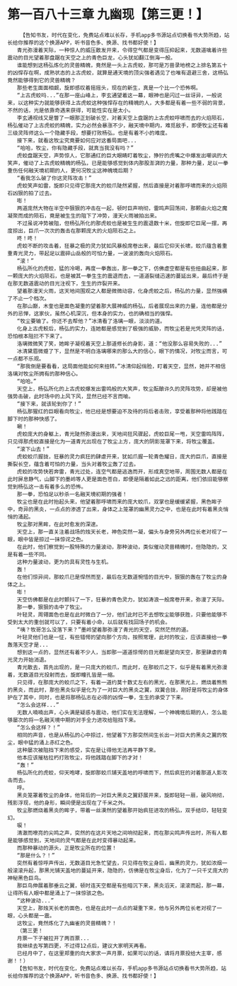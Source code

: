# 第一百八十三章 九幽现【第三更！】
        【告知书友，时代在变化，免费站点难以长存，手机app多书源站点切换看书大势所趋，站长给你推荐的这个换源APP，听书音色多、换源、找书都好使！】
       青光弥漫着天际，一种惊人的威压散发开来，令得空气都是变得压抑起来，无数道噙着许些震动的目光望着那盘踞在天空之上的青色巨龙，心头犹如翻江倒海一般。
       谁能想到这杨弘炼化的灵兽精魄，竟然是一头上古虎蛟，那可是万兽录地榜之上排名第五十的凶悍存在啊，成熟状态的上古虎蛟，就算是通天境的顶尖强者遇见了也唯有退避三舍，这杨弘竟然能够得到它的灵兽精魄？
       那些老生面面相觑，旋即感叹着摇摇头，现在的新生，真是一个比一个恐怖啊。
       “上古虎蛟吗...”在那一座山峰上，李玄通望着这一幕，眼神也是闪过一丝讶异，一般说来，以这种实力就能够获得上古虎蛟这种强悍存在的精魄的人，大多都是有着一些不弱的背景，不然的话，光是依靠奇遇来获得，可能性实在是太小。
       李玄通视线又是瞥了一眼那正划破长空，对着天空上盘踞的上古虎蛟呼啸而去的火焰陨石，杨弘催动了上古虎蛟的精魄，实力必然会暴涨不少，融天境中期内，难觅敌手，即便牧尘还有着三级灵阵师这么一个隐藏手段，想要打败杨弘，也是有着不小的难度。
       接下来，就看这牧尘究竟要如何应对这番局面吧...
       “哈哈，牧尘，你有隐藏手段，就真当我没有吗？”
       虎蛟盘踞天空，声势惊人，它那通红的巨大眼睛盯着牧尘，狰狞的虎嘴之中爆发出嘲讽的大笑声，催动了上古虎蛟精魄的杨弘，已是能够感觉到体内那股澎湃的力量，那种力量，足以一拳重伤任何融天境初期的人，更何况牧尘这神魄境后期？
       “看我怎么破了你这灵阵攻击！”
       虎蛟笑声如雷，旋即只见得它那庞大的蛟爪陡然紧握，然后直接是对着那呼啸而来的火焰陨石凶狠的拍了过去。
       嘭！
       两道庞然大物在半空中狠狠的冲击在一起，顿时巨声响彻，雷鸣声回荡间，那颗由火焰之魔凝聚而成的陨石，竟是被生生的阻下了冲势，漫天火雨被拍出来。
       不过虽说冲势被阻，但杨弘所化的那虎蛟也是被生生的震退数十米，但旋即它巨尾一摆，再度掠出，巨爪一次次的轰击在那颗庞大的火焰陨石之上。
       咚！咚！
       虎蛟不断的攻击着，狂暴之极的灵力犹如风暴般席卷出来，最后它仰天长啸，蛟爪蕴含着重重青光灵力，带起足以震碎山岳般的可怕力量，一波波的轰向火焰陨石。
       “滚！”
       杨弘所化的虎蛟，猛的冷喝，再度一拳轰出，那一拳之下，仿佛虚空都是有些扭曲起来，那一颗庞大的火焰陨石，也是被其一拳生生的震退而去，一道道裂缝迅速的蔓延出来，最后终于是在那无数道震动的目光注视下，生生的炸裂开来。
       望着那漫天火雨，这天地间围观之人都是微微动容，化身虎蛟之后，杨弘的力量，显然强横了不止一个档次。
       在那山巅，木奎也是面色凝重的望着那大展神威的杨弘，后者展现出来的力量，连他都是分外的忌惮，这家伙，虽然心机深沉，但本身的实力，也的确相当的强悍。
       “牧尘要输了。你还不去帮他？”冰清看了洛璃一眼，淡淡的道。
       化身上古虎鲛后，杨弘的实力，连她都是感觉到了极强的威胁，而牧尘若是光凭灵阵的话，恐怕根本阻拦不下来了。
       洛璃微微笑了笑，她眸子凝视着天空上那道修长的身影，道：“他没那么容易失败的...”
       冰清黛眉微蹙了下，显然是不明白洛璃哪来的那么大的信心，眼下的情况，对牧尘而言，可一点都不乐观。
       “那我倒是要看看，这局面他能如何来扭转。”冰清仰起俏脸，盯着天空，显然，她并不相信洛璃对牧尘所拥有的那种信心。
       “哈哈。”
       天空上，杨弘所化的上古虎蛟爆发出雷鸣般的大笑声，牧尘酝酿许久的灵阵攻势，却是被他强势击破，此时场中的上风下风，显然已经不言而喻。
       “接下来，就该轮到你了！”
       杨弘那猩红的巨眼看向牧尘，他已经是想要迫不及待的将后者击败，享受着那种将他践踏在脚下时的那种快感了。
       唰！
       虎蛟庞大的身躯上，青光陡然弥漫出来，天地间狂风骤起，虎蛟巨尾一甩，天空雷鸣阵阵，只见得那虎蛟直接是化为一道青光出现在了牧尘上方，庞大的阴影笼罩下来，将牧尘覆盖。
       “滚下山去！”
       虎蛟蛟爪握拢，狂暴的灵力疯狂的肆虐开来，犹如爪握一轮青色耀日，庞大的巨爪，直接是撕裂长空，蕴含着可怕的力量，当头对着牧尘轰了过去。
       虎蛟的攻势快若奔雷，青光过处，连空气都是逃逸而开，形成真空地带，周围无数人都是在此时屏息静气，山脚下的墨岭等人更是面色苍白，即便是隔着如此之远的距离，他们依旧能够察觉到杨弘这一击有着多么的恐怖。
       那一拳，恐怕足以秒杀一名融天境初期的强者！
       牧尘也是在此时抬起头来，他望着那呼啸而来的庞大蛟爪，双掌也是缓缓紧握，黑色眸子中，奇异的黑炎，一点点的渗透了出来，身体之上笼罩的幽黑灵力之中，也是在此时有着黑炎悄悄的涌起。
       牧尘那对黑眸，在此时愈发的深邃。
       天空上，那一直关注着战场的烛天长老，神色突然一凝，偏头与身旁另外两位长老对视了一眼，眼中皆是掠过一抹惊诧之色。
       在此时，他们察觉到一股特殊的力量波动，那种波动，类似催动灵兽精魄时，但隐隐的，又是有着一些不同。
       这种力量波动，更为的具有灵性与生机。
       轰！
       在他们惊异间，那蛟爪已是悍然而至，最后在无数道惋惜的目光中，狠狠的轰在了牧尘的身体之上。
       嘭！
       天空仿佛都是在此时颤抖了一下，狂暴的青色灵力，犹如涛浪一般席卷开来，弥漫了天际。
       那一拳，狠狠的击中了牧尘。
       叶轻灵，周翎面色也是在此时微白了一分，他们此时已不去想牧尘能够获胜，只要他能够不受到太大的重创就可以了，只要有着小命，以后就有找回场子的机会。
       “咦？牧哥怎么没落下来？”墨岭望着那弥漫了青光的天空，突然茫然的道。
       叶轻灵他们也是一怔，有些错愕的望向那个方向，按照常理，此时的牧尘，应该直接给一拳轰落天空才是...
       想到这一点的，显然还有着不少人，当即那一道道惊愕的目光都是望向天空，那里肆虐的青光灵力开始消退。
       青光散去，首先出现的，是一只庞大的蛟爪，而此时，在那蛟爪之下，似乎是有着黑光弥漫着，无数道目光投射而去，旋即瞳孔皆是一缩。
       只见得，在那庞大的蛟爪之下，有着一道约莫十数丈左右的黑光，在那黑光上，燃烧着熊熊的黑炎，而此时，那些黑炎似乎是化为了一对巨大的黑炎之翼，双翼合拢，刚好是将牧尘的身体护在了其中，同时，也是将那杨弘志在必得的凶悍一拳，生生的承受了下来。
       “怎么会这样...”
       无数人喃喃出声，心头满是疑惑与震动，他们实在无法理解，一个神魄境后期的人，怎么能够屡次的将一名融天境中期的对手全力进攻给阻挡下来。
       “怎么会这样？！”
       相同的声音，也是从杨弘的心中掠过，他望着下方那突然间生长出一对巨大的黑炎之翼的牧尘，眼中猛的涌上赤红之色。
       这种屡次被阻挡下来的感受，实在是让得他无法再平静下来。
       他本应该摧枯拉朽打败牧尘，将他践踏在脚下的才对！
       “轰！”
       杨弘所化的虎蛟，仰天咆哮，旋即那蛟爪铺天盖地的呼啸而下，然后疯狂的对着那道人影攻击而去。
       呼。
       黑炎笼罩着牧尘的身体，他背后的一对巨大黑炎之翼舒展开来，旋即轻轻一扇，破风响彻，残影浮现，他的身形，瞬间便是出现在了千米之外。
       牧尘那燃烧着黑炎的眸子，带着一丝漠然的望着那开始疯狂进攻的杨弘，双手结印，轻轻变幻。
       唳！
       清澈而嘹亮的尖鸣之声，突然的在这片天地之间响彻起来，而在那尖鸣声传出时，所有人都是能够感觉到，天地间的灵气都是在此时变得暴动起来。
       而那种暴动的源头，正是牧尘所在的位置！
       “那是什么？！”
       突然有着惊呼声传出，无数道目光急忙望去，只见得在牧尘身后，幽黑的灵力，犹如浓烟一般滚滚升起，那黑光铺天盖地的蔓延开来，隐隐的，仿佛是在牧尘身后，化为了一只千丈庞大的神秘黑色巨鸟。
       那巨鸟伸展着那垂云之翼，顿时连天空都是有些暗沉下来，黑炎滔天，滚滚而起，那一幕，让得所有人眼中都是涌上了一抹惊骇之色。
       “这种波动...”
       天空上，那烛天长老的面色，也是在此时一点点的凝重下来，他与另外两位长老对视了一眼，心头都是一震。
       这牧尘，竟然炼化了九幽雀的灵兽精魄？！
       （第三更！
       月票一下子被拉开了两百票...
       我继续去写第四更，不过得12点后，建议大家明天再看。
       已经月中了，在这里郑重的向大家求一声月票，如果可以的话，请将月票投给大主宰，感谢！！）
       【告知书友，时代在变化，免费站点难以长存，手机app多书源站点切换看书大势所趋，站长给你推荐的这个换源APP，听书音色多、换源、找书都好使！】